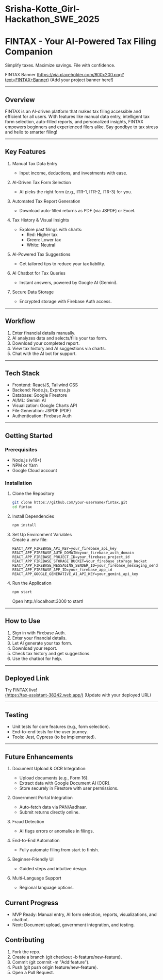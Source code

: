 # Srisha-Kotte_Girl-Hackathon_SWE_2025

# FINTAX - Your AI-Powered Tax Filing Companion  
Simplify taxes. Maximize savings. File with confidence.  

FINTAX Banner (https://via.placeholder.com/800x200.png?text=FINTAX+Banner) (Add your project banner here!)  

---

## Overview  
FINTAX is an AI-driven platform that makes tax filing accessible and efficient for all users. With features like manual data entry, intelligent tax form selection, auto-filled reports, and personalized insights, FINTAX empowers beginners and experienced filers alike. Say goodbye to tax stress and hello to smarter filing!

---

## Key Features  

1. Manual Tax Data Entry  
   - Input income, deductions, and investments with ease.  

2. AI-Driven Tax Form Selection  
   - AI picks the right form (e.g., ITR-1, ITR-2, ITR-3) for you.  

3. Automated Tax Report Generation  
   - Download auto-filled returns as PDF (via JSPDF) or Excel.  

4. Tax History & Visual Insights  
   - Explore past filings with charts:  
     - Red: Higher tax  
     - Green: Lower tax  
     - White: Neutral  

5. AI-Powered Tax Suggestions  
   - Get tailored tips to reduce your tax liability.  

6. AI Chatbot for Tax Queries  
   - Instant answers, powered by Google AI (Gemini).  

7. Secure Data Storage  
   - Encrypted storage with Firebase Auth access.  

---

## Workflow  
1. Enter financial details manually.  
2. AI analyzes data and selects/fills your tax form.  
3. Download your completed report.  
4. View tax history and AI suggestions via charts.  
5. Chat with the AI bot for support.  

---

## Tech Stack  
- Frontend: ReactJS, Tailwind CSS  
- Backend: Node.js, Express.js  
- Database: Google Firestore  
- AI/ML: Gemini AI  
- Visualization: Google Charts API  
- File Generation: JSPDF (PDF)  
- Authentication: Firebase Auth  

---

## Getting Started  

### Prerequisites  
- Node.js (v16+)  
- NPM or Yarn  
- Google Cloud account  

### Installation  
1. Clone the Repository  
   ```bash  
   git clone https://github.com/your-username/fintax.git  
   cd fintax  
   ```  

2. Install Dependencies  
   ```bash  
   npm install  
   ```  

3. Set Up Environment Variables  
   Create a .env file:  
   ```plaintext  
   REACT_APP_FIREBASE_API_KEY=your_firebase_api_key  
   REACT_APP_FIREBASE_AUTH_DOMAIN=your_firebase_auth_domain  
   REACT_APP_FIREBASE_PROJECT_ID=your_firebase_project_id  
   REACT_APP_FIREBASE_STORAGE_BUCKET=your_firebase_storage_bucket  
   REACT_APP_FIREBASE_MESSAGING_SENDER_ID=your_firebase_messaging_sender_id  
   REACT_APP_FIREBASE_APP_ID=your_firebase_app_id  
   REACT_APP_GOOGLE_GENERATIVE_AI_API_KEY=your_gemini_api_key  
   ```  

4. Run the Application  
   ```bash  
   npm start  
   ```  
   Open http://localhost:3000 to start!  

---

## How to Use  
1. Sign in with Firebase Auth.  
2. Enter your financial details.  
3. Let AI generate your tax form.  
4. Download your report.  
5. Check tax history and get suggestions.  
6. Use the chatbot for help.  

---

## Deployed Link  
Try FINTAX live!  
[(https://tax-assistant-38242.web.app/)]([https://tax-assistant-38242.web.app/]) (Update with your deployed URL)  

---

## Testing  

- Unit tests for core features (e.g., form selection).  
- End-to-end tests for the user journey.  
- Tools: Jest, Cypress (to be implemented).  

---

## Future Enhancements  

1. Document Upload & OCR Integration  
   - Upload documents (e.g., Form 16).  
   - Extract data with Google Document AI (OCR).  
   - Store securely in Firestore with user permissions.  

2. Government Portal Integration  
   - Auto-fetch data via PAN/Aadhaar.  
   - Submit returns directly online.  

3. Fraud Detection  
   - AI flags errors or anomalies in filings.  

4. End-to-End Automation  
   - Fully automate filing from start to finish.  

5. Beginner-Friendly UI  
   - Guided steps and intuitive design.  

6. Multi-Language Support  
   - Regional language options.  



## Current Progress  
- MVP Ready: Manual entry, AI form selection, reports, visualizations, and chatbot.  
- Next: Document upload, government integration, and testing.  



## Contributing  
1. Fork the repo.  
2. Create a branch (git checkout -b feature/new-feature).  
3. Commit (git commit -m "Add feature").  
4. Push (git push origin feature/new-feature).  
5. Open a Pull Request.  





